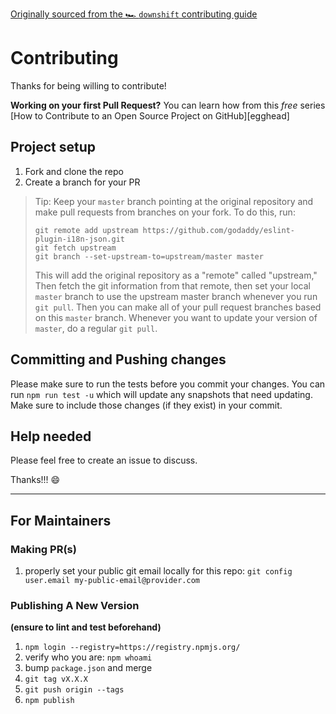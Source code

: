[Originally sourced from the 🏎 `downshift` contributing guide](https://github.com/downshift-js/downshift/edit/master/CONTRIBUTING.md)

# Contributing

Thanks for being willing to contribute!

**Working on your first Pull Request?** You can learn how from this _free_
series [How to Contribute to an Open Source Project on GitHub][egghead]

## Project setup

1.  Fork and clone the repo
2.  Create a branch for your PR

> Tip: Keep your `master` branch pointing at the original repository and make
> pull requests from branches on your fork. To do this, run:
>
> ```
> git remote add upstream https://github.com/godaddy/eslint-plugin-i18n-json.git
> git fetch upstream
> git branch --set-upstream-to=upstream/master master
> ```
>
> This will add the original repository as a "remote" called "upstream," Then
> fetch the git information from that remote, then set your local `master`
> branch to use the upstream master branch whenever you run `git pull`. Then you
> can make all of your pull request branches based on this `master` branch.
> Whenever you want to update your version of `master`, do a regular `git pull`.

## Committing and Pushing changes

Please make sure to run the tests before you commit your changes. You can run
`npm run test -u` which will update any snapshots that need updating. Make
sure to include those changes (if they exist) in your commit.

## Help needed

Please feel free to create an issue to discuss.

Thanks!!! :smile:

---

## For Maintainers

### Making PR(s)

1. properly set your public git email locally for this repo: `git config user.email my-public-email@provider.com`

### Publishing A New Version

**(ensure to lint and test beforehand)**

1. `npm login --registry=https://registry.npmjs.org/`
2. verify who you are: `npm whoami`
3. bump `package.json` and merge
4. `git tag vX.X.X`
5. `git push origin --tags`
6. `npm publish`
